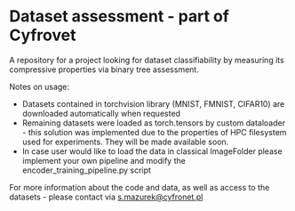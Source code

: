 # Dataset assessment - part of Cyfrovet

A repository for a project looking for dataset classifiability by measuring its compressive properties via binary tree assessment.

Notes on usage:
  - Datasets contained in torchvision library (MNIST, FMNIST, CIFAR10) are downloaded automatically when requested
  - Remaining datasets were loaded as torch.tensors by custom dataloader - this solution was implemented due to the properties of HPC filesystem used for experiments. They will be made available soon.
  - In case user would like to load the data in classical ImageFolder please implement your own pipeline and modify the encoder_training_pipeline.py script

For more information about the code and data, as well as access to the datasets - please contact via s.mazurek@cyfronet.pl
